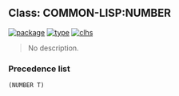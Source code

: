 ## Class: COMMON-LISP:NUMBER
[![package](https://img.shields.io/badge/Package-COMMON--LISP-5f9ea0.svg?style=social&colorA=999999)](../) [![type](https://img.shields.io/badge/Type-Class-5f9ea0.svg?style=social&colorA=999999)](../#class) [![clhs](https://img.shields.io/badge/CLHS-NUMBER-5f9ea0.svg?style=social&colorA=999999)](http://www.lispworks.com/documentation/HyperSpec/Body/t_number.htm) 

> No description.

### Precedence list
```
(NUMBER T)
```
